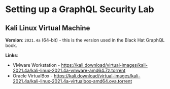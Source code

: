 # Setting up a GraphQL Security Lab

## Kali Linux Virtual Machine
**Version**: `2021.4a` (64-bit) - this is the version used in the Black Hat GraphQL book.

**Links**:
- VMware Workstation - https://kali.download/virtual-images/kali-2021.4a/kali-linux-2021.4a-vmware-amd64.7z.torrent
- Oracle VirtualBox - https://kali.download/virtual-images/kali-2021.4a/kali-linux-2021.4a-virtualbox-amd64.ova.torrent
